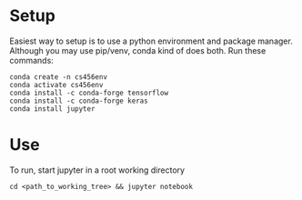 # Setup

Easiest way to setup is to use a python environment and package manager.
Although you may use pip/venv, conda kind of does both. Run these commands:

```
conda create -n cs456env
conda activate cs456env
conda install -c conda-forge tensorflow
conda install -c conda-forge keras
conda install jupyter
```

# Use

To run, start jupyter in a root working directory

```
cd <path_to_working_tree> && jupyter notebook
```

